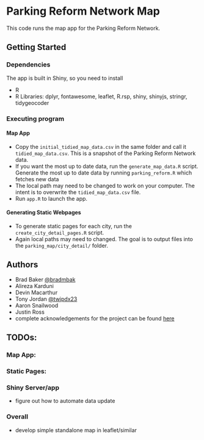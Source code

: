 # Parking Reform Network Map

This code runs the map app for the Parking Reform Network. 


## Getting Started

### Dependencies

The app is built in Shiny, so you need to install
* R
* R Libraries: dplyr, fontawesome, leaflet, R.rsp, shiny, shinyjs, stringr, tidygeocoder

### Executing program

#### Map App

* Copy the `initial_tidied_map_data.csv` in the same folder and call it `tidied_map_data.csv`. This is a snapshot of the Parking Reform Network data.
* If you want the most up to date data, run the `generate_map_data.R` script.
Generate the most up to date data by running `parking_reform.R` which fetches new data
* The local path may need to be changed to work on your computer. The intent is to overwrite the `tidied_map_data.csv` file.
* Run `app.R` to launch the app.

#### Generating Static Webpages

* To generate static pages for each city, run the `create_city_detail_pages.R` script.
* Again local paths may need to changed. The goal is to output files into the `parking_map/city_detail/` folder.

## Authors

- Brad Baker [@bradmbak](https://twitter.com/bradmbak)
- Alireza Karduni
- Devin Macarthur
- Tony Jordan [@twjpdx23](https://twitter.com/twjpdx23)
- Aaron Snailwood
- Justin Ross
- complete acknowledgements for the project can be found [here](https://parkingreform.org/mandates-map/acknowledgments.html)

## TODOs:

### Map App:

### Static Pages: 

### Shiny Server/app
* figure out how to automate data update

### Overall
* develop simple standalone map in leaflet/similar
